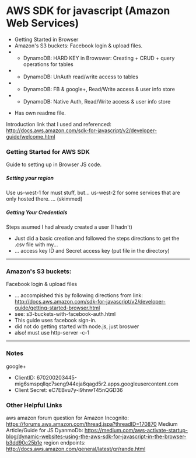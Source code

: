 # AWS SDK for javascript (Amazon Web Services)
- Getting Started in Browser
- Amazon's S3 buckets: Facebook login & upload files.
- * DynamoDB: HARD KEY in Browswer: Creating + CRUD + query operations for tables
- * DynamoDB: UnAuth read/write access to tables
- * DynamoDB: FB & google+, Read/Write access & user info store
- * DynamoDB: Native Auth, Read/Write access & user info store
* Has own readme file.


Introduction link that I used and referenced: http://docs.aws.amazon.com/sdk-for-javascript/v2/developer-guide/welcome.html

### Getting Started for AWS SDK
Guide to setting up in Browser JS code.

##### Setting your region
Use us-west-1 for must stuff, but...
us-west-2 for some services that are only hosted there.
... (skimmed)

##### Getting Your Credentials
Steps asumed I had already created a user (I hadn't)
- Just did a basic creation and followed the steps directions to get the .csv file with my...
- ... access key ID and Secret access key (put file in the directory)

--------------------------------------------------------------------------------
### Amazon's S3 buckets:
Facebook login & upload files
- ... accompished this by following directions from link: http://docs.aws.amazon.com/sdk-for-javascript/v2/developer-guide/getting-started-browser.html
- see: s3-buckets-with-facebook-auth.html
- This guide uses facebook sign-in.
- did not do getting started with node.js, just broswer
- also! must use http-server -c-1

--------------------------------------------------------------------------------
### Notes
google+
 - ClientID: 670200203445-mig6smspqllqc7seng944eja6qagd5r2.apps.googleusercontent.com
 - Client Secret: eC7EBvu7y-i9hnwT45nQGD36

### Other Helpful Links
aws amazon forum question for Amazon Incognito: https://forums.aws.amazon.com/thread.jspa?threadID=170870
Medium Article/Guide for JS DyanmoDb: https://medium.com/aws-activate-startup-blog/dynamic-websites-using-the-aws-sdk-for-javascript-in-the-browser-b3dd90c25b1e
region endpoints: http://docs.aws.amazon.com/general/latest/gr/rande.html

